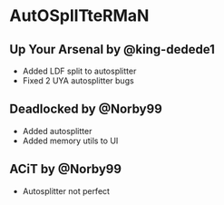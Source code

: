 # AutOSplITteRMaN

## Up Your Arsenal by @king-dedede1 
* Added LDF split to autosplitter
* Fixed 2 UYA autosplitter bugs

## Deadlocked by @Norby99 
* Added autosplitter
* Added memory utils to UI

## ACiT by @Norby99 
* Autosplitter not perfect
